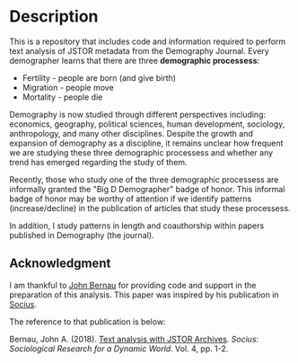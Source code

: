 # Description
This is a repository that includes code and information required to perform text analysis of JSTOR metadata from the Demography Journal.
Every demographer learns that there are three **demographic processess**: 

* Fertility - people are born (and give birth)
* Migration - people move
* Mortality - people die

Demography is now studied through different perspectives including: economics, geography, political sciences, human development, sociology, anthropology, and many other disciplines. Despite the growth and expansion of demography as a discipline, it remains unclear how frequent we are studying these three demographic processess and whether any trend has emerged regarding the study of them. 

Recently, those who study one of the three demographic processess are informally granted the "Big D Demographer" badge of honor. This informal badge of honor may be worthy of attention if we identify patterns (increase/decline) in the publication of articles that study these processess. 

In addition, I study patterns in length and coauthorship within papers published in Demography (the journal). 

## Acknowledgment 
I am thankful to [John Bernau](https://www.johnabernau.com/) for providing code and support in the preparation of this analysis. This paper was inspired by his publication in [Socius](https://us.sagepub.com/en-us/nam/journal/socius). 

The reference to that publication is below:

Bernau, John A. (2018). [Text analysis with JSTOR Archives](https://journals.sagepub.com/doi/10.1177/2378023118809264). _Socius: Sociological Research for a Dynamic World_. Vol. 4, pp. 1-2.
